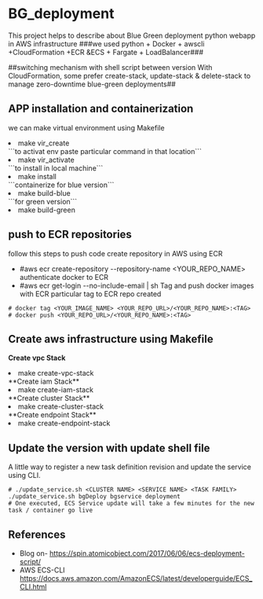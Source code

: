 # BG_deployment
This project helps to describe about Blue Green deployment python webapp in AWS infrastructure
###we used python + Docker + awscli +CloudFormation +ECR &ECS + Fargate + LoadBalancer### 


##switching mechanism with shell script between version With CloudFormation, some prefer create-stack, update-stack & delete-stack to manage zero-downtime blue-green deployments##

## APP installation and containerization ##
we can make virtual environment using Makefile  
<li>make vir_create</li>
```to activat env paste particular command in that location```
<li>make vir_activate</li> 
```to install in local machine```
<li>make install</li>
```containerize for blue version```
<li>make build-blue</li>
```for green version```
<li>make build-green</li>

## push to ECR repositories ##
follow this steps to push code
create repository in AWS using ECR
- #aws ecr create-repository --repository-name <YOUR_REPO_NAME>
authenticate docker to ECR
- #aws ecr get-login --no-include-email | sh
Tag and push docker images with ECR particular tag to ECR repo created
```
# docker tag <YOUR_IMAGE_NAME> <YOUR_REPO_URL>/<YOUR_REPO_NAME>:<TAG>
# docker push <YOUR_REPO_URL>/<YOUR_REPO_NAME>:<TAG>
```

## Create aws infrastructure using Makefile ##
 **Create vpc Stack**
  <li> make create-vpc-stack</li>
 **Create iam Stack**
  <li> make create-iam-stack</li>
**Create cluster Stack**
  <li> make create-cluster-stack</li>
 **Create endpoint Stack**
  <li> make create-endpoint-stack</li>

## Update the version with update shell file ##
A little way to register a new task definition revision and update the service using CLI.
```
# ./update_service.sh <CLUSTER NAME> <SERVICE NAME> <TASK FAMILY>
./update_service.sh bgDeploy bgservice deployment
# One executed, ECS Service update will take a few minutes for the new task / container go live
```


## References

- Blog on- https://spin.atomicobject.com/2017/06/06/ecs-deployment-script/
- AWS ECS-CLI https://docs.aws.amazon.com/AmazonECS/latest/developerguide/ECS_CLI.html